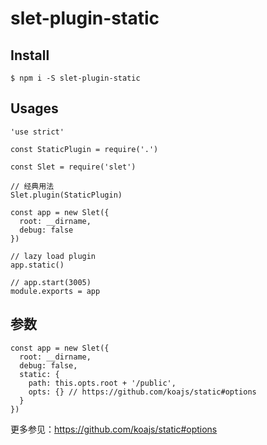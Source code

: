 # slet-plugin-static

## Install

```
$ npm i -S slet-plugin-static
```

## Usages

```
'use strict'

const StaticPlugin = require('.')

const Slet = require('slet')

// 经典用法
Slet.plugin(StaticPlugin)

const app = new Slet({
  root: __dirname,
  debug: false
})

// lazy load plugin
app.static()

// app.start(3005)
module.exports = app

```

## 参数

```
const app = new Slet({
  root: __dirname,
  debug: false,
  static: {
    path: this.opts.root + '/public',
    opts: {} // https://github.com/koajs/static#options
  }
})
```

更多参见：https://github.com/koajs/static#options